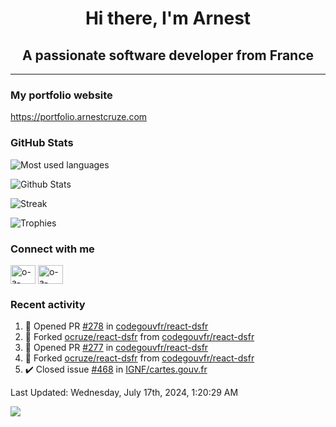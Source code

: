 <h1 align="center">Hi there, I'm Arnest</h1>
<h2 align="center">A passionate software developer from France</h2>

---

### My portfolio website

https://portfolio.arnestcruze.com

### GitHub Stats

![Most used languages](https://github-readme-stats.vercel.app/api/top-langs/?username=ocruze&langs_count=10&layout=compact&hide=tsql)

![Github Stats](https://github-readme-stats.vercel.app/api?username=ocruze&count_private=true&show_icons=true&title_color=fff&text_color=fff&bg_color=30,36d1dc,904e95)

![Streak](https://github-readme-streak-stats.herokuapp.com/?user=ocruze&)

![Trophies](https://github-profile-trophy.vercel.app/?username=ocruze)

### Connect with me

<p align="left">
  <a href="mailto:o.cruze@live.com" target="blank"><img align="center" src="https://upload.wikimedia.org/wikipedia/commons/d/df/Microsoft_Office_Outlook_%282018%E2%80%93present%29.svg" alt="o-a-cruze" height="30" width="40" /></a>
  <a href="https://linkedin.com/in/o-a-cruze" target="blank"><img align="center" src="https://raw.githubusercontent.com/rahuldkjain/github-profile-readme-generator/master/src/images/icons/Social/linked-in-alt.svg" alt="o-a-cruze" height="30" width="40" /></a>
</p>

### Recent activity

<!--RECENT_ACTIVITY:start-->
1. 💪 Opened PR [#278](https://github.com/codegouvfr/react-dsfr/pull/278) in [codegouvfr/react-dsfr](https://github.com/codegouvfr/react-dsfr)
2. 🔱 Forked [ocruze/react-dsfr](https://github.com/ocruze/react-dsfr) from [codegouvfr/react-dsfr](https://github.com/codegouvfr/react-dsfr)
3. 💪 Opened PR [#277](https://github.com/codegouvfr/react-dsfr/pull/277) in [codegouvfr/react-dsfr](https://github.com/codegouvfr/react-dsfr)
4. 🔱 Forked [ocruze/react-dsfr](https://github.com/ocruze/react-dsfr) from [codegouvfr/react-dsfr](https://github.com/codegouvfr/react-dsfr)
5. ✔️ Closed issue [#468](https://github.com/IGNF/cartes.gouv.fr/issues/468) in [IGNF/cartes.gouv.fr](https://github.com/IGNF/cartes.gouv.fr)
<!--RECENT_ACTIVITY:end-->

<!--RECENT_ACTIVITY:last_update-->
Last Updated: Wednesday, July 17th, 2024, 1:20:29 AM
<!--RECENT_ACTIVITY:last_update_end-->

[![](https://visitcount.itsvg.in/api?id=ocruze&label=Profile%20Views&pretty=false)](https://visitcount.itsvg.in)
